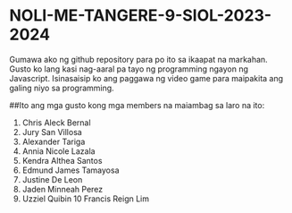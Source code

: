 # NOLI-ME-TANGERE-9-SIOL-2023-2024
Gumawa ako ng github repository para po ito sa ikaapat na markahan. Gusto ko lang kasi nag-aaral pa tayo ng programming ngayon ng Javascript. Isinasaisip ko ang paggawa ng video game para maipakita ang galing niyo sa programming.

##Ito ang mga gusto kong mga members na maiambag sa laro na ito:
1. Chris Aleck Bernal
2. Jury San Villosa 
3. Alexander Tariga 
4. Annia Nicole Lazala 
5. Kendra Althea Santos 
6. Edmund James Tamayosa 
7. Justine De Leon 
8. Jaden Minneah Perez 
9. Uzziel Quibin 
10 Francis Reign Lim 
